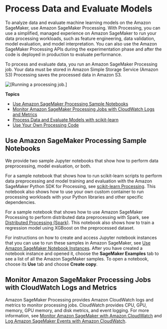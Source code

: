 # Process Data and Evaluate Models<a name="processing-job"></a>

To analyze data and evaluate machine learning models on the Amazon SageMaker, use Amazon SageMaker Processing\. With Processing, you can use a simplified, managed experience on Amazon SageMaker to run your data processing workloads, such as feature engineering, data validation, model evaluation, and model interpretation\. You can also use the Amazon SageMaker Processing APIs during the experimentation phase and after the code is deployed in production to evaluate performance\. 

To process and evaluate data, you run an Amazon SageMaker Processing job\. Your data must be stored in Amazon Simple Storage Service \(Amazon S3\) Processing saves the processed data in Amazon S3\.

![\[Running a processing job.\]](http://docs.aws.amazon.com/sagemaker/latest/dg/images/Processing-1.png)

**Topics**
+ [Use Amazon SageMaker Processing Sample Notebooks](#processing-job-sample-notebooks)
+ [Monitor Amazon SageMaker Processing Jobs with CloudWatch Logs and Metrics](#processing-job-cloudwatch)
+ [Process Data and Evaluate Models with scikit\-learn](use-scikit-learn-processing-container.md)
+ [Use Your Own Processing Code](use-your-own-processing-code.md)

## Use Amazon SageMaker Processing Sample Notebooks<a name="processing-job-sample-notebooks"></a>

We provide two sample Jupyter notebooks that show how to perform data preprocessing, model evaluation, or both\.

For a sample notebook that shows how to run scikit\-learn scripts to perform data preprocessing and model training and evaluation with the Amazon SageMaker Python SDK for Processing, see [scikit\-learn Processing](https://github.com/awslabs/amazon-sagemaker-examples/tree/master/sagemaker_processing/scikit_learn_data_processing_and_model_evaluation)\. This notebook also shows how to use your own custom container to run processing workloads with your Python libraries and other specific dependencies\.

For a sample notebook that shows how to use Amazon SageMaker Processing to perform distributed data preprocessing with Spark, see [Distributed Processing \(Spark\)](https://github.com/awslabs/amazon-sagemaker-examples/tree/master/sagemaker_processing/feature_transformation_with_sagemaker_processing)\. This notebook also shows how to train a regression model using XGBoost on the preprocessed dataset\.

For instructions on how to create and access Jupyter notebook instances that you can use to run these samples in Amazon SageMaker, see [Use Amazon SageMaker Notebook Instances](nbi.md)\. After you have created a notebook instance and opened it, choose the **SageMaker Examples** tab to see a list of all the Amazon SageMaker samples\. To open a notebook, choose its **Use** tab and choose **Create copy**\.

## Monitor Amazon SageMaker Processing Jobs with CloudWatch Logs and Metrics<a name="processing-job-cloudwatch"></a>

Amazon SageMaker Processing provides Amazon CloudWatch logs and metrics to monitor processing jobs\. CloudWatch provides CPU, GPU, memory, GPU memory, and disk metrics, and event logging\. For more information, see [Monitor Amazon SageMaker with Amazon CloudWatch](monitoring-cloudwatch.md) and [Log Amazon SageMaker Events with Amazon CloudWatch](logging-cloudwatch.md)\.